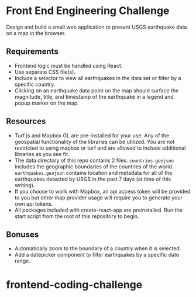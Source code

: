 # Front End Engineering Challenge

Design and build a small web application to present USGS earthquake data on a map in the browser.

## Requirements

- Frontend logic must be handled using React.
- Use separate CSS file(s).
- Include a selector to view all earthquakes in the data set or filter by a specific country.
- Clicking on an earthquake data point on the map should surface the magnitude, title, and timestamp of the earthquake in a legend and popup marker on the map.

## Resources

- Turf js and Mapbox GL are pre-installed for your use. Any of the geospatial functionality of the libraries can be utilized. You are not restricted to using mapbox or turf and are allowed to include additional libraries as you see fit.
- The data directory of this repo contains 2 files. `countries.geojson` includes the geographic boundaries of the countries of the world. `earthquakes.geojson` contains location and metadata for all of the earthquakes detected by USGS in the past 7 days (at time of this writing).
- If you choose to work with Mapbox, an api access token will be provided to you but other map provider usage will require you to generate your own api tokens.
- All packages included with create-react-app are preinstalled. Run the start script from the root of this repository to begin.

## Bonuses

- Automatically zoom to the boundary of a country when it is selected.
- Add a datepicker component to filter earthquakes by a specific date range.
# frontend-coding-challenge
